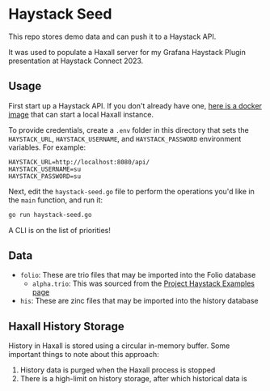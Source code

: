 # Haystack Seed

This repo stores demo data and can push it to a Haystack API.

It was used to populate a Haxall server for my Grafana Haystack Plugin presentation at Haystack Connect 2023.

## Usage

First start up a Haystack API. If you don't already have one, [here is a docker image](https://hub.docker.com/repository/docker/needleinajaystack/haxall/general) that can start a local Haxall instance.

To provide credentials, create a `.env` folder in this directory that sets the `HAYSTACK_URL`, 
`HAYSTACK_USERNAME`, and `HAYSTACK_PASSWORD` environment variables. For example:

```
HAYSTACK_URL=http://localhost:8080/api/
HAYSTACK_USERNAME=su
HAYSTACK_PASSWORD=su
```

Next, edit the `haystack-seed.go` file to perform the operations you'd like in the `main` 
function, and run it:

```bash
go run haystack-seed.go
```

A CLI is on the list of priorities!

## Data

- `folio`: These are trio files that may be imported into the Folio database
  - `alpha.trio`: This was sourced from the
[Project Haystack Examples page](https://project-haystack.org/example/alpha)
- `his`: These are zinc files that may be imported into the history database

## Haxall History Storage

History in Haxall is stored using a circular in-memory buffer. Some important things to note
about this approach:

1. History data is purged when the Haxall process is stopped
2. There is a high-limit on history storage, after which historical data is 